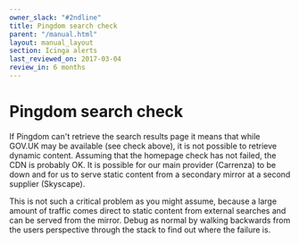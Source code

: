 ```yaml
---
owner_slack: "#2ndline"
title: Pingdom search check
parent: "/manual.html"
layout: manual_layout
section: Icinga alerts
last_reviewed_on: 2017-03-04
review_in: 6 months
---
```


# Pingdom search check

If Pingdom can't retrieve the search results page it means that while
GOV.UK may be available (see check above), it is not possible to
retrieve dynamic content. Assuming that the homepage check has not
failed, the CDN is probably OK. It is possible for our main provider
(Carrenza) to be down and for us to serve static content from a
secondary mirror at a second supplier (Skyscape).

This is not such a critical problem as you might assume, because a large
amount of traffic comes direct to static content from external searches
and can be served from the mirror. Debug as normal by walking backwards
from the users perspective through the stack to find out where the
failure is.

